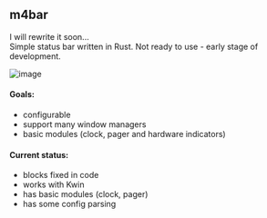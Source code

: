 ## m4bar
I will rewrite it soon... </br>
Simple status bar written in Rust. Not ready to use - early stage of development.

![image](https://user-images.githubusercontent.com/43048524/150657947-163fce61-5f61-48f6-968d-78af3450dceb.png)

#### Goals:
- configurable
- support many window managers
- basic modules (clock, pager and hardware indicators)

#### Current status:
- blocks fixed in code
- works with Kwin
- has basic modules (clock, pager)
- has some config parsing

